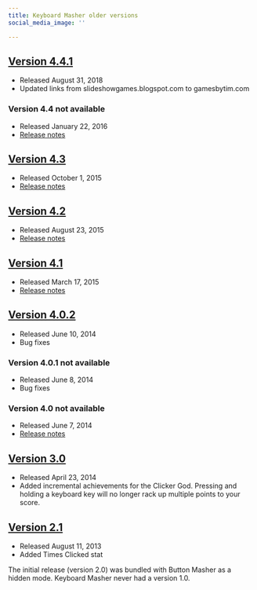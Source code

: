 ```yaml
---
title: Keyboard Masher older versions
social_media_image: ''

---
```

## [Version 4.4.1](https://timtree.github.io/keyboard-masher/archive/4.4.1/)

* Released August 31, 2018
* Updated links from slideshowgames.blogspot.com to gamesbytim.com

### Version 4.4 not available

* Released January 22, 2016
* [Release notes](/blog/updates-for-the-masher-series/)

## [Version 4.3](https://timtree.github.io/keyboard-masher/archive/4.3)

* Released October 1, 2015
* [Release notes](/blog/mouse-swipe-officially-released-and-a-keyboard-masher-update/)

## [Version 4.2](https://timtree.github.io/keyboard-masher/archive/4.2)

* Released August 23, 2015
* [Release notes](/blog/introducing-my-first-ever-multiplayer-game/)

## [Version 4.1](https://timtree.github.io/keyboard-masher/archive/4.1)

* Released March 17, 2015
* [Release notes](/blog/keyboard-masher-version-4.1/)

## [Version 4.0.2](https://timtree.github.io/keyboard-masher/archive/4.0.2)

* Released June 10, 2014
* Bug fixes

### Version 4.0.1 not available

* Released June 8, 2014
* Bug fixes

### Version 4.0 not available

* Released June 7, 2014
* [Release notes](/blog/introducing-button-masher-and-keyboard-masher-version-4.0/)

## [Version 3.0](https://timtree.github.io/keyboard-masher/archive/3.0)

* Released April 23, 2014
* Added incremental achievements for the Clicker God. Pressing and holding a keyboard key will no longer rack up multiple points to your score.

## [Version 2.1](https://timtree.github.io/keyboard-masher/archive/2.1)

* Released August 11, 2013
* Added Times Clicked stat

The initial release (version 2.0) was bundled with Button Masher as a hidden mode. Keyboard Masher never had a version 1.0.